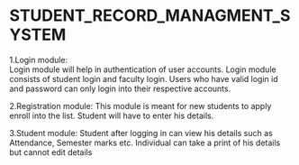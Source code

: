 # STUDENT_RECORD_MANAGMENT_SYSTEM

1.Login module:  
 Login module will help in authentication of user accounts. Login module consists of student login and faculty login. Users who have valid login id and password can only login into their respective accounts.

2.Registration module: 
This module is meant for new students to apply enroll into the list. Student will have to enter his details.
 
3.Student module:
 Student after logging in can view his details such as Attendance, Semester marks etc. Individual can take a print of his details but cannot edit details
